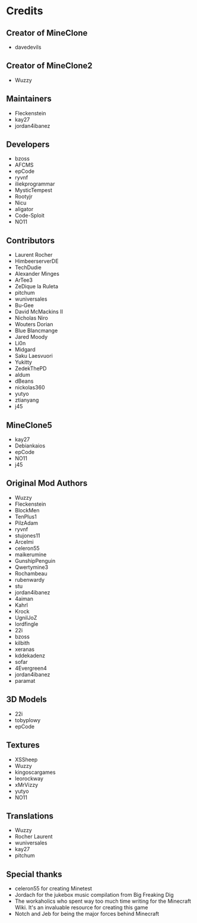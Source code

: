 # Credits

## Creator of MineClone
* davedevils

## Creator of MineClone2
* Wuzzy

## Maintainers
* Fleckenstein
* kay27
* jordan4ibanez

## Developers
* bzoss
* AFCMS
* epCode
* ryvnf
* iliekprogrammar
* MysticTempest
* Rootyjr
* Nicu
* aligator
* Code-Sploit
* NO11

## Contributors
* Laurent Rocher
* HimbeerserverDE
* TechDudie
* Alexander Minges
* ArTee3
* ZeDique la Ruleta
* pitchum
* wuniversales
* Bu-Gee
* David McMackins II
* Nicholas Niro
* Wouters Dorian
* Blue Blancmange
* Jared Moody
* Li0n
* Midgard
* Saku Laesvuori
* Yukitty
* ZedekThePD
* aldum
* dBeans
* nickolas360
* yutyo
* ztianyang
* j45

## MineClone5
* kay27
* Debiankaios
* epCode
* NO11
* j45

## Original Mod Authors
* Wuzzy
* Fleckenstein
* BlockMen
* TenPlus1
* PilzAdam
* ryvnf
* stujones11
* Arcelmi
* celeron55
* maikerumine
* GunshipPenguin
* Qwertymine3
* Rochambeau
* rubenwardy
* stu
* jordan4ibanez
* 4aiman
* Kahrl
* Krock
* UgnilJoZ
* lordfingle
* 22i
* bzoss
* kilbith
* xeranas
* kddekadenz
* sofar
* 4Evergreen4
* jordan4ibanez
* paramat

## 3D Models
* 22i
* tobyplowy
* epCode

## Textures
* XSSheep
* Wuzzy
* kingoscargames
* leorockway
* xMrVizzy
* yutyo
* NO11

## Translations
* Wuzzy
* Rocher Laurent
* wuniversales
* kay27
* pitchum

## Special thanks
* celeron55 for creating Minetest
* Jordach for the jukebox music compilation from Big Freaking Dig
* The workaholics who spent way too much time writing for the Minecraft Wiki. It's an invaluable resource for creating this game
* Notch and Jeb for being the major forces behind Minecraft
